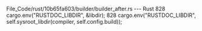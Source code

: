 File_Code/rust/10b65fa603/builder/builder_after.rs --- Rust
828             cargo.env("RUSTDOC_LIBDIR", &libdir);                                                                                                        828             cargo.env("RUSTDOC_LIBDIR", self.sysroot_libdir(compiler, self.config.build));

